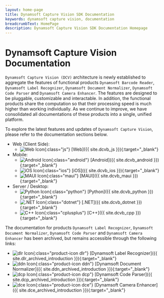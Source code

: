 ```yaml
---
layout: home-page
title: Dynamsoft Capture Vision SDK Documentation
keywords: dynamsoft capture vision, documentation
breadcrumbText: HomePage
description: Dynamsoft Capture Vision SDK Documentation Homepage
---
```


# Dynamsoft Capture Vision Documentation

`Dynamsoft Capture Vision (DCV)` architecture is newly established to aggregate the features of functional products `Dynamsoft Barcode Reader`, `Dynamsoft Label Recognizer`, `Dynamsoft Document Normalizer`, `Dynamsoft Code Parser` and `Dynamsoft Camera Enhancer`. The features are designed to be pluggable, customizable and interactable. In addition, the functional products share the computation so that their processing speed is much higher than working individually. As we continue to improve, we have consolidated all documentations of these products into a single, unified platform.

To explore the latest features and updates of `Dynamsoft Capture Vision`, please refer to the documentation sections below.

<div class="editionList"></div>

* Web (Client Side):
  * ![Web Icon]({{site.assets}}img-icon/homepage/js.svg){:class="js"} [Web]({{ site.dcvb_js }}){:target="_blank"}
* Mobile:
  * ![Android Icon]({{site.assets}}img-icon/homepage/Android.svg){:class="android"} [Android]({{ site.dcvb_android }}){:target="_blank"}
  * ![iOS Icon]({{site.assets}}img-icon/homepage/iOS.svg){:class="ios"} [iOS]({{ site.dcvb_ios }}){:target="_blank"}
  * ![MAUI Icon]({{site.assets}}img-icon/homepage/MAUI.svg){:class="maui"} [MAUI]({{ site.dcvb_maui }}){:target="_blank"}
* Server / Desktop:
  * ![Python Icon]({{site.assets}}img-icon/homepage/Python.svg){:class="python"} [Python]({{ site.dcvb_python }}){:target="_blank"}
  * ![.NET Icon]({{site.assets}}img-icon/homepage/dotnet.svg){:class="dotnet"} [.NET]({{ site.dcvb_dotnet }}){:target="_blank"}
  * ![C++ Icon]({{site.assets}}img-icon/homepage/cplusplus.svg){:class="cplusplus"} [C++]({{ site.dcvb_cpp }}){:target="_blank"}


The documentation for products `Dynamsoft Label Recognizer`, `Dynamsoft Document Normalizer`, `Dynamsoft Code Parser` and `Dynamsoft Camera Enhancer` has been archived, but remains accessible through the following links:

<div class="archivedProductList"></div>

* ![dlr Icon]({{site.assets}}img-icon/homepage/dlr.svg){:class="product-icon dlr"} [Dynamsoft Label Recognizer]({{ site.dlr_archived_introduction }}){:target="_blank"}
* ![ddn Icon]({{site.assets}}img-icon/homepage/ddn.svg){:class="product-icon ddn"} [Dynamsoft Document Normalizer]({{ site.ddn_archived_introduction }}){:target="_blank"}
* ![dcp Icon]({{site.assets}}img-icon/homepage/dcp.svg){:class="product-icon dcp"} [Dynamsoft Code Parser]({{ site.dcp_archived_introduction }}){:target="_blank"}
* ![dce Icon]({{site.assets}}img-icon/homepage/dce.svg){:class="product-icon dce"} [Dynamsoft Camera Enhancer]({{ site.dce_archived_introduction }}){:target="_blank"}